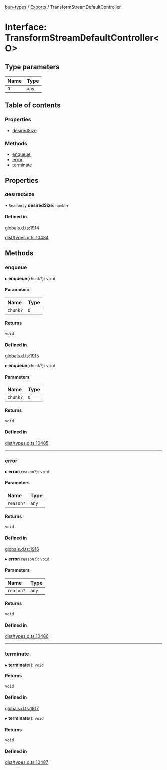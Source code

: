 [bun-types](https://github.com/oven-sh/bun-types/blob/master/api-docs/README.md) / [Exports](https://github.com/oven-sh/bun-types/blob/master/api-docs/modules.md) / TransformStreamDefaultController

# Interface: TransformStreamDefaultController<O\>

## Type parameters

| Name | Type |
| :------ | :------ |
| `O` | `any` |

## Table of contents

### Properties

- [desiredSize](https://github.com/oven-sh/bun-types/blob/master/api-docs/interfaces/TransformStreamDefaultController.md#desiredsize)

### Methods

- [enqueue](https://github.com/oven-sh/bun-types/blob/master/api-docs/interfaces/TransformStreamDefaultController.md#enqueue)
- [error](https://github.com/oven-sh/bun-types/blob/master/api-docs/interfaces/TransformStreamDefaultController.md#error)
- [terminate](https://github.com/oven-sh/bun-types/blob/master/api-docs/interfaces/TransformStreamDefaultController.md#terminate)

## Properties

### desiredSize

• `Readonly` **desiredSize**: `number`

#### Defined in

[globals.d.ts:1914](https://github.com/valgaze/bun-types/blob/6f8dbf8/globals.d.ts#L1914)

[dist/types.d.ts:10484](https://github.com/valgaze/bun-types/blob/6f8dbf8/dist/types.d.ts#L10484)

## Methods

### enqueue

▸ **enqueue**(`chunk?`): `void`

#### Parameters

| Name | Type |
| :------ | :------ |
| `chunk?` | `O` |

#### Returns

`void`

#### Defined in

[globals.d.ts:1915](https://github.com/valgaze/bun-types/blob/6f8dbf8/globals.d.ts#L1915)

▸ **enqueue**(`chunk?`): `void`

#### Parameters

| Name | Type |
| :------ | :------ |
| `chunk?` | `O` |

#### Returns

`void`

#### Defined in

[dist/types.d.ts:10485](https://github.com/valgaze/bun-types/blob/6f8dbf8/dist/types.d.ts#L10485)

___

### error

▸ **error**(`reason?`): `void`

#### Parameters

| Name | Type |
| :------ | :------ |
| `reason?` | `any` |

#### Returns

`void`

#### Defined in

[globals.d.ts:1916](https://github.com/valgaze/bun-types/blob/6f8dbf8/globals.d.ts#L1916)

▸ **error**(`reason?`): `void`

#### Parameters

| Name | Type |
| :------ | :------ |
| `reason?` | `any` |

#### Returns

`void`

#### Defined in

[dist/types.d.ts:10486](https://github.com/valgaze/bun-types/blob/6f8dbf8/dist/types.d.ts#L10486)

___

### terminate

▸ **terminate**(): `void`

#### Returns

`void`

#### Defined in

[globals.d.ts:1917](https://github.com/valgaze/bun-types/blob/6f8dbf8/globals.d.ts#L1917)

▸ **terminate**(): `void`

#### Returns

`void`

#### Defined in

[dist/types.d.ts:10487](https://github.com/valgaze/bun-types/blob/6f8dbf8/dist/types.d.ts#L10487)
